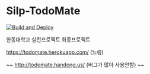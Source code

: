 # Silp-TodoMate

[![Build and Deploy](https://github.com/junglesub/Silp-TodoMate/actions/workflows/main.yml/badge.svg)](https://github.com/junglesub/Silp-TodoMate/actions/workflows/main.yml)

한동대학교 실전프로젝트 최종프로젝트

https://todomate.herokuapp.com/ (느림)

~~ http://todomate.handong.us/ (버그가 많아 사용안함) ~~

